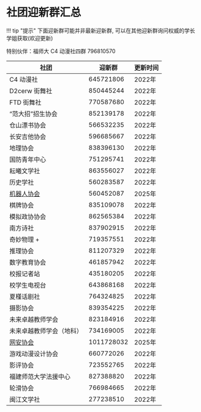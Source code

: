 # 社团迎新群汇总

!!! tip "提示"
    下面迎新群可能并非最新迎新群, 可以在其他迎新群询问权威的学长学姐获取(欢迎更新)

特别伙伴：福师大 C4 动漫社四群 796810570

| 社团 | 迎新群 | 更新时间 |
| --------------- | ---------- | ----- |
| C4 动漫社 | 645721806 | 2022年 |
| D2cerw 街舞社 | 850445244 | 2022年 |
| FTD 街舞社 | 770587680 | 2022年 |
| “范大招”招生协会 | 852139178 | 2022年 |
| 仓山漂书协会 | 566532235 | 2022年 |
| 长安吉他协会 | 596685667 | 2022年 |
| 地理协会 | 838396130 | 2022年 |
| 国防青年中心 | 751295741 | 2022年 |
| 耘曦文学社 | 863556027 | 2022年 |
| 历史学社 | 560283587 | 2022年 |
| [机器人协会](RoboMaster.md) | 560452087 | 2025年 |
| 棋牌协会 | 835109078 | 2022年 |
| 模拟政协协会 | 862565384 | 2022年 |
| 南方诗社 | 837902915 | 2022年 |
| 奇妙物理 + | 719357551 | 2022年 |
| 推理协会 | 811207329 | 2022年 |
| 数字教育协会 | 461857942 | 2022年 |
| 校报记者站 | 435180205 | 2022年 |
| 校学生电视台 | 643868168 | 2022年 |
| 夏槿话剧社 | 764324825 | 2022年 |
| 摄影协会 | 839354225 | 2022年 |
| 未来卓越教师学会 | 823184916 | 2022年 |
| 未来卓越教师学会（地科） | 734169005 | 2022年 |
| [网安协会](NISA.md) | 1011728032 | 2025年 |
| 游戏动漫设计协会 | 660772026 | 2022年 |
| 影评协会 | 723552765 | 2022年 |
| 福建师范大学法援中心 | 827388820 | 2022年 |
| 轮滑协会 | 766984665 | 2022年 |
| 闽江文学社 | 277238510 | 2022年 |
